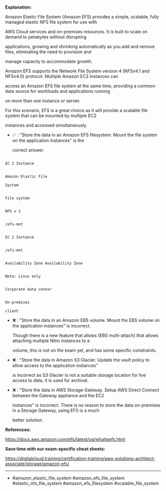 **Explanation:**

Amazon Elastic File System (Amazon EFS) provides a simple, scalable, fully managed elastic NFS file system for use with

AWS Cloud services and on-premises resources. It is built to scale on demand to petabytes without disrupting

applications, growing and shrinking automatically as you add and remove files, eliminating the need to provision and

manage capacity to accommodate growth.

Amazon EFS supports the Network File System version 4 (NFSv4.1 and NFSv4.0) protocol. Multiple Amazon EC2 instances can

access an Amazon EFS file system at the same time, providing a common data source for workloads and applications running

on more than one instance or server.

For this scenario, EFS is a great choice as it will provide a scalable file system that can be mounted by multiple EC2

instances and accessed simultaneously.

- ✅ :  "Store the data in an Amazon EFS filesystem. Mount the file system on the application instances" is the

  correct answer.

```

EC 2 Instance

```

```

Amazon Elastic File

System

```

```

File system

```

```

NFS v 1

```

```

/efs-mnt

```

```

EC 2 Instance

```

```

/efs-mnt

```

```

Availability Zone Availability Zone

```

```

Note: Linux only

```

```

Corporate data center

```

```

On-premises

client

```

- ❌ :  "Store the data in an Amazon EBS volume. Mount the EBS volume on the application instances" is incorrect.

  Though there is a new feature that allows (EBS multi-attach) that allows attaching multiple Nitro instances to a

  volume, this is not on the exam yet, and has some specific constraints.

- ❌ :  "Store the data in Amazon S3 Glacier. Update the vault policy to allow access to the application instances"

  is incorrect as S3 Glacier is not a suitable storage location for live access to data, it is used for archival.

- ❌ :  "Store the data in AWS Storage Gateway. Setup AWS Direct Connect between the Gateway appliance and the EC2

  instances" is incorrect. There is no reason to store the data on-premises in a Storage Gateway, using EFS is a much

  better solution.

**References:**

<https://docs.aws.amazon.com/efs/latest/ug/whatisefs.html>

**Save time with our exam-specific cheat sheets:**

<https://digitalcloud.training/certification-training/aws-solutions-architect-associate/storage/amazon-efs/>

----

- #amazon_elastic_file_system #amazon_efs_file_system #elastic_nfs_file_system #amazon_efs_filesystem #scalable_file_system

